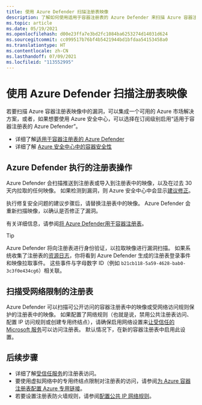 ```yaml
---
title: 使用 Azure Defender 扫描注册表映像
description: 了解如何使用适用于容器注册表的 Azure Defender 来扫描 Azure 容器注册表中的映像
ms.topic: article
ms.date: 05/19/2021
ms.openlocfilehash: d00e23ffa7e3bd2fc1084ba6253274d14031d624
ms.sourcegitcommit: cc099517b76bf4b5421944bd1bfdaa54153458a0
ms.translationtype: HT
ms.contentlocale: zh-CN
ms.lasthandoff: 07/09/2021
ms.locfileid: "113552995"
---
```

# <a name="scan-registry-images-with-azure-defender"></a>使用 Azure Defender 扫描注册表映像

若要扫描 Azure 容器注册表映像中的漏洞，可以集成一个可用的 Azure 市场解决方案，或者，如果想要使用 Azure 安全中心，可以选择在订阅级别启用“适用于容器注册表的 Azure Defender”。 

* 详细了解[适用于容器注册表的 Azure Defender](../security-center/defender-for-container-registries-introduction.md)
* 详细了解 [Azure 安全中心中的容器安全性](../security-center/container-security.md)

## <a name="registry-operations-by-azure-defender"></a>Azure Defender 执行的注册表操作

Azure Defender 会扫描推送到注册表或导入到注册表中的映像，以及在过去 30 天内拉取的任何映像。 如果检测到漏洞，则 Azure 安全中心中会显示[建议修正](../security-center/defender-for-container-registries-usage.md#view-and-remediate-findings)。

 执行修复安全问题的建议步骤后，请替换注册表中的映像。 Azure Defender 会重新扫描映像，以确认是否修正了漏洞。 

有关详细信息，请参阅[将 Azure Defender用于容器注册表](../security-center/defender-for-container-registries-usage.md)。

> [!TIP]
> Azure Defender 将向注册表进行身份验证，以拉取映像进行漏洞扫描。 如果系统收集了注册表的[资源日志](monitor-service-reference.md#resource-logs)，你将看到 Azure Defender 生成的注册表登录事件和映像拉取事件。 这些事件与字母数字 ID（例如 `b21cb118-5a59-4628-bab0-3c3f0e434cg6`）相关联。

## <a name="scanning-a-network-restricted-registry"></a>扫描受网络限制的注册表

Azure Defender 可以扫描可公开访问的容器注册表中的映像或受网络访问规则保护的注册表中的映像。 如果配置了网络规则（也就是说，禁用公共注册表访问、配置 IP 访问规则或创建专用终结点），请确保启用网络设置来[让受信任的 Microsoft 服务](allow-access-trusted-services.md)可以访问注册表。 默认情况下，在新的容器注册表中启用此设置。

## <a name="next-steps"></a>后续步骤

* 详细了解[受信任服务](allow-access-trusted-services.md)的注册表访问。
* 要使用虚拟网络中的专用终结点限制对注册表的访问，请参阅[为 Azure 容器注册表配置 Azure 专用链接](container-registry-private-link.md)。
* 若要设置注册表防火墙规则，请参阅[配置公共 IP 网络规则](container-registry-access-selected-networks.md)。
